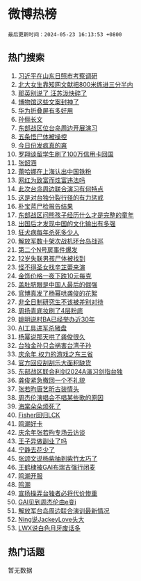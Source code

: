 # 微博热榜

`最后更新时间：2024-05-23 16:13:53 +0800`

## 热门搜索

1. [习近平在山东日照市考察调研](https://m.weibo.cn/search?containerid=100103type%3D1%26t%3D10%26q%3D%23%E4%B9%A0%E8%BF%91%E5%B9%B3%E5%9C%A8%E5%B1%B1%E4%B8%9C%E6%97%A5%E7%85%A7%E5%B8%82%E8%80%83%E5%AF%9F%E8%B0%83%E7%A0%94%23&stream_entry_id=51&isnewpage=1&extparam=seat%3D1%26q%3D%2523%25E4%25B9%25A0%25E8%25BF%2591%25E5%25B9%25B3%25E5%259C%25A8%25E5%25B1%25B1%25E4%25B8%259C%25E6%2597%25A5%25E7%2585%25A7%25E5%25B8%2582%25E8%2580%2583%25E5%25AF%259F%25E8%25B0%2583%25E7%25A0%2594%2523%26filter_type%3Drealtimehot%26stream_entry_id%3D51%26c_type%3D51%26pos%3D0%26dgr%3D0%26cate%3D10103%26display_time%3D1716452032%26pre_seqid%3D1716452032421016537233)
1. [北大女生靠知网文献把800米练进三分半内](https://m.weibo.cn/search?containerid=100103type%3D1%26t%3D10%26q%3D%23%E5%8C%97%E5%A4%A7%E5%A5%B3%E7%94%9F%E9%9D%A0%E7%9F%A5%E7%BD%91%E6%96%87%E7%8C%AE%E6%8A%8A800%E7%B1%B3%E7%BB%83%E8%BF%9B%E4%B8%89%E5%88%86%E5%8D%8A%E5%86%85%23&stream_entry_id=31&isnewpage=1&extparam=seat%3D1%26band_rank%3D1%26stream_entry_id%3D31%26dgr%3D0%26lcate%3D5001%26flag%3D32768%26filter_type%3Drealtimehot%26pos%3D0%26c_type%3D31%26q%3D%2523%25E5%258C%2597%25E5%25A4%25A7%25E5%25A5%25B3%25E7%2594%259F%25E9%259D%25A0%25E7%259F%25A5%25E7%25BD%2591%25E6%2596%2587%25E7%258C%25AE%25E6%258A%258A800%25E7%25B1%25B3%25E7%25BB%2583%25E8%25BF%259B%25E4%25B8%2589%25E5%2588%2586%25E5%258D%258A%25E5%2586%2585%2523%26realpos%3D1%26cate%3D5001%26display_time%3D1716452032%26pre_seqid%3D1716452032421016537233)
1. [那英别说了 汪苏泷快碎了](https://m.weibo.cn/search?containerid=100103type%3D1%26t%3D10%26q%3D%E9%82%A3%E8%8B%B1%E5%88%AB%E8%AF%B4%E4%BA%86+%E6%B1%AA%E8%8B%8F%E6%B3%B7%E5%BF%AB%E7%A2%8E%E4%BA%86&stream_entry_id=31&isnewpage=1&extparam=seat%3D1%26band_rank%3D2%26stream_entry_id%3D31%26dgr%3D0%26lcate%3D5001%26flag%3D2%26filter_type%3Drealtimehot%26pos%3D1%26c_type%3D31%26q%3D%25E9%2582%25A3%25E8%258B%25B1%25E5%2588%25AB%25E8%25AF%25B4%25E4%25BA%2586%2520%25E6%25B1%25AA%25E8%258B%258F%25E6%25B3%25B7%25E5%25BF%25AB%25E7%25A2%258E%25E4%25BA%2586%26realpos%3D2%26cate%3D5001%26display_time%3D1716452032%26pre_seqid%3D1716452032421016537233)
1. [博物馆这些文案封神了](https://m.weibo.cn/search?containerid=100103type%3D1%26t%3D10%26q%3D%23%E5%8D%9A%E7%89%A9%E9%A6%86%E8%BF%99%E4%BA%9B%E6%96%87%E6%A1%88%E5%B0%81%E7%A5%9E%E4%BA%86%23&stream_entry_id=31&isnewpage=1&extparam=seat%3D1%26band_rank%3D3%26stream_entry_id%3D31%26dgr%3D0%26lcate%3D5001%26flag%3D0%26filter_type%3Drealtimehot%26pos%3D2%26c_type%3D31%26q%3D%2523%25E5%258D%259A%25E7%2589%25A9%25E9%25A6%2586%25E8%25BF%2599%25E4%25BA%259B%25E6%2596%2587%25E6%25A1%2588%25E5%25B0%2581%25E7%25A5%259E%25E4%25BA%2586%2523%26realpos%3D3%26cate%3D5001%26display_time%3D1716452032%26pre_seqid%3D1716452032421016537233)
1. [华为折叠屏有多好用](https://m.weibo.cn/search?containerid=100103type%3D1%26t%3D10%26q%3D%23%E5%8D%8E%E4%B8%BA%E6%8A%98%E5%8F%A0%E5%B1%8F%E6%9C%89%E5%A4%9A%E5%A5%BD%E7%94%A8%23&stream_entry_id=31&isnewpage=1&extparam=seat%3D1%26adid%3D237624%26band_rank%3D4%26stream_entry_id%3D31%26is_ad_pos%3D1%26topic_ad%3D1%26lcate%3D5001%26filter_type%3Drealtimehot%26pos%3D3%26c_type%3D31%26q%3D%2523%25E5%258D%258E%25E4%25B8%25BA%25E6%258A%2598%25E5%258F%25A0%25E5%25B1%258F%25E6%259C%2589%25E5%25A4%259A%25E5%25A5%25BD%25E7%2594%25A8%2523%26dgr%3D0%26cate%3D5001%26display_time%3D1716452032%26pre_seqid%3D1716452032421016537233)
1. [孙俪长文](https://m.weibo.cn/search?containerid=100103type%3D1%26t%3D10%26q%3D%E5%AD%99%E4%BF%AA%E9%95%BF%E6%96%87&stream_entry_id=31&isnewpage=1&extparam=seat%3D1%26band_rank%3D4%26stream_entry_id%3D31%26dgr%3D0%26lcate%3D5001%26flag%3D1%26filter_type%3Drealtimehot%26pos%3D4%26c_type%3D31%26q%3D%25E5%25AD%2599%25E4%25BF%25AA%25E9%2595%25BF%25E6%2596%2587%26realpos%3D4%26cate%3D5001%26display_time%3D1716452032%26pre_seqid%3D1716452032421016537233)
1. [东部战区位台岛周边开展演习](https://m.weibo.cn/search?containerid=100103type%3D1%26t%3D10%26q%3D%23%E4%B8%9C%E9%83%A8%E6%88%98%E5%8C%BA%E4%BD%8D%E5%8F%B0%E5%B2%9B%E5%91%A8%E8%BE%B9%E5%BC%80%E5%B1%95%E6%BC%94%E4%B9%A0%23&stream_entry_id=31&isnewpage=1&extparam=seat%3D1%26band_rank%3D5%26stream_entry_id%3D31%26dgr%3D0%26lcate%3D5001%26flag%3D16%26filter_type%3Drealtimehot%26pos%3D5%26c_type%3D31%26q%3D%2523%25E4%25B8%259C%25E9%2583%25A8%25E6%2588%2598%25E5%258C%25BA%25E4%25BD%258D%25E5%258F%25B0%25E5%25B2%259B%25E5%2591%25A8%25E8%25BE%25B9%25E5%25BC%2580%25E5%25B1%2595%25E6%25BC%2594%25E4%25B9%25A0%2523%26realpos%3D5%26cate%3D5001%26display_time%3D1716452032%26pre_seqid%3D1716452032421016537233)
1. [五条悟尸体被操控](https://m.weibo.cn/search?containerid=100103type%3D1%26t%3D10%26q%3D%23%E4%BA%94%E6%9D%A1%E6%82%9F%E5%B0%B8%E4%BD%93%E8%A2%AB%E6%93%8D%E6%8E%A7%23&stream_entry_id=31&isnewpage=1&extparam=seat%3D1%26band_rank%3D6%26stream_entry_id%3D31%26dgr%3D0%26lcate%3D5001%26flag%3D16%26filter_type%3Drealtimehot%26pos%3D6%26c_type%3D31%26q%3D%2523%25E4%25BA%2594%25E6%259D%25A1%25E6%2582%259F%25E5%25B0%25B8%25E4%25BD%2593%25E8%25A2%25AB%25E6%2593%258D%25E6%258E%25A7%2523%26realpos%3D6%26cate%3D5001%26display_time%3D1716452032%26pre_seqid%3D1716452032421016537233)
1. [今日份发疯真的爽](https://m.weibo.cn/search?containerid=100103type%3D1%26t%3D10%26q%3D%23%E4%BB%8A%E6%97%A5%E4%BB%BD%E5%8F%91%E7%96%AF%E7%9C%9F%E7%9A%84%E7%88%BD%23&stream_entry_id=31&isnewpage=1&extparam=seat%3D1%26adid%3D237647%26band_rank%3D7%26stream_entry_id%3D31%26is_ad_pos%3D1%26topic_ad%3D1%26lcate%3D5001%26filter_type%3Drealtimehot%26pos%3D7%26c_type%3D31%26q%3D%2523%25E4%25BB%258A%25E6%2597%25A5%25E4%25BB%25BD%25E5%258F%2591%25E7%2596%25AF%25E7%259C%259F%25E7%259A%2584%25E7%2588%25BD%2523%26dgr%3D0%26cate%3D5001%26display_time%3D1716452032%26pre_seqid%3D1716452032421016537233)
1. [罗翔谈留学生刷了100万信用卡回国](https://m.weibo.cn/search?containerid=100103type%3D1%26t%3D10%26q%3D%23%E7%BD%97%E7%BF%94%E8%B0%88%E7%95%99%E5%AD%A6%E7%94%9F%E5%88%B7%E4%BA%86100%E4%B8%87%E4%BF%A1%E7%94%A8%E5%8D%A1%E5%9B%9E%E5%9B%BD%23&stream_entry_id=31&isnewpage=1&extparam=seat%3D1%26band_rank%3D7%26stream_entry_id%3D31%26dgr%3D0%26lcate%3D5001%26flag%3D1%26filter_type%3Drealtimehot%26pos%3D8%26c_type%3D31%26q%3D%2523%25E7%25BD%2597%25E7%25BF%2594%25E8%25B0%2588%25E7%2595%2599%25E5%25AD%25A6%25E7%2594%259F%25E5%2588%25B7%25E4%25BA%2586100%25E4%25B8%2587%25E4%25BF%25A1%25E7%2594%25A8%25E5%258D%25A1%25E5%259B%259E%25E5%259B%25BD%2523%26realpos%3D7%26cate%3D5001%26display_time%3D1716452032%26pre_seqid%3D1716452032421016537233)
1. [张韶涵](https://m.weibo.cn/search?containerid=100103type%3D1%26t%3D10%26q%3D%E5%BC%A0%E9%9F%B6%E6%B6%B5&stream_entry_id=31&isnewpage=1&extparam=seat%3D1%26band_rank%3D8%26stream_entry_id%3D31%26dgr%3D0%26lcate%3D5001%26flag%3D1%26filter_type%3Drealtimehot%26pos%3D9%26c_type%3D31%26q%3D%25E5%25BC%25A0%25E9%259F%25B6%25E6%25B6%25B5%26realpos%3D8%26cate%3D5001%26display_time%3D1716452032%26pre_seqid%3D1716452032421016537233)
1. [蕾哈娜在上海认出中国铁粉](https://m.weibo.cn/search?containerid=100103type%3D1%26t%3D10%26q%3D%23%E8%95%BE%E5%93%88%E5%A8%9C%E5%9C%A8%E4%B8%8A%E6%B5%B7%E8%AE%A4%E5%87%BA%E4%B8%AD%E5%9B%BD%E9%93%81%E7%B2%89%23&stream_entry_id=31&isnewpage=1&extparam=seat%3D1%26band_rank%3D9%26stream_entry_id%3D31%26dgr%3D0%26lcate%3D5001%26flag%3D2%26filter_type%3Drealtimehot%26pos%3D10%26c_type%3D31%26q%3D%2523%25E8%2595%25BE%25E5%2593%2588%25E5%25A8%259C%25E5%259C%25A8%25E4%25B8%258A%25E6%25B5%25B7%25E8%25AE%25A4%25E5%2587%25BA%25E4%25B8%25AD%25E5%259B%25BD%25E9%2593%2581%25E7%25B2%2589%2523%26realpos%3D9%26cate%3D5001%26display_time%3D1716452032%26pre_seqid%3D1716452032421016537233)
1. [网红为致富而炫富违法吗](https://m.weibo.cn/search?containerid=100103type%3D1%26t%3D10%26q%3D%23%E7%BD%91%E7%BA%A2%E4%B8%BA%E8%87%B4%E5%AF%8C%E8%80%8C%E7%82%AB%E5%AF%8C%E8%BF%9D%E6%B3%95%E5%90%97%23&stream_entry_id=31&isnewpage=1&extparam=seat%3D1%26band_rank%3D10%26stream_entry_id%3D31%26dgr%3D0%26lcate%3D5001%26flag%3D1%26filter_type%3Drealtimehot%26pos%3D11%26c_type%3D31%26q%3D%2523%25E7%25BD%2591%25E7%25BA%25A2%25E4%25B8%25BA%25E8%2587%25B4%25E5%25AF%258C%25E8%2580%258C%25E7%2582%25AB%25E5%25AF%258C%25E8%25BF%259D%25E6%25B3%2595%25E5%2590%2597%2523%26realpos%3D10%26cate%3D5001%26display_time%3D1716452032%26pre_seqid%3D1716452032421016537233)
1. [此次台岛周边联合演习有何特点](https://m.weibo.cn/search?containerid=100103type%3D1%26t%3D10%26q%3D%23%E6%AD%A4%E6%AC%A1%E5%8F%B0%E5%B2%9B%E5%91%A8%E8%BE%B9%E8%81%94%E5%90%88%E6%BC%94%E4%B9%A0%E6%9C%89%E4%BD%95%E7%89%B9%E7%82%B9%23&stream_entry_id=31&isnewpage=1&extparam=seat%3D1%26band_rank%3D11%26stream_entry_id%3D31%26dgr%3D0%26lcate%3D5001%26flag%3D0%26filter_type%3Drealtimehot%26pos%3D12%26c_type%3D31%26q%3D%2523%25E6%25AD%25A4%25E6%25AC%25A1%25E5%258F%25B0%25E5%25B2%259B%25E5%2591%25A8%25E8%25BE%25B9%25E8%2581%2594%25E5%2590%2588%25E6%25BC%2594%25E4%25B9%25A0%25E6%259C%2589%25E4%25BD%2595%25E7%2589%25B9%25E7%2582%25B9%2523%26realpos%3D11%26cate%3D5001%26display_time%3D1716452032%26pre_seqid%3D1716452032421016537233)
1. [这是对台独分裂行径的有力惩戒](https://m.weibo.cn/search?containerid=100103type%3D1%26t%3D10%26q%3D%23%E8%BF%99%E6%98%AF%E5%AF%B9%E5%8F%B0%E7%8B%AC%E5%88%86%E8%A3%82%E8%A1%8C%E5%BE%84%E7%9A%84%E6%9C%89%E5%8A%9B%E6%83%A9%E6%88%92%23&stream_entry_id=31&isnewpage=1&extparam=seat%3D1%26band_rank%3D12%26stream_entry_id%3D31%26dgr%3D0%26lcate%3D5001%26flag%3D0%26filter_type%3Drealtimehot%26pos%3D13%26c_type%3D31%26q%3D%2523%25E8%25BF%2599%25E6%2598%25AF%25E5%25AF%25B9%25E5%258F%25B0%25E7%258B%25AC%25E5%2588%2586%25E8%25A3%2582%25E8%25A1%258C%25E5%25BE%2584%25E7%259A%2584%25E6%259C%2589%25E5%258A%259B%25E6%2583%25A9%25E6%2588%2592%2523%26realpos%3D12%26cate%3D5001%26display_time%3D1716452032%26pre_seqid%3D1716452032421016537233)
1. [朴宝蓝尸检报告结果](https://m.weibo.cn/search?containerid=100103type%3D1%26t%3D10%26q%3D%23%E6%9C%B4%E5%AE%9D%E8%93%9D%E5%B0%B8%E6%A3%80%E6%8A%A5%E5%91%8A%E7%BB%93%E6%9E%9C%23&stream_entry_id=31&isnewpage=1&extparam=seat%3D1%26band_rank%3D13%26stream_entry_id%3D31%26dgr%3D0%26lcate%3D5001%26flag%3D0%26filter_type%3Drealtimehot%26pos%3D14%26c_type%3D31%26q%3D%2523%25E6%259C%25B4%25E5%25AE%259D%25E8%2593%259D%25E5%25B0%25B8%25E6%25A3%2580%25E6%258A%25A5%25E5%2591%258A%25E7%25BB%2593%25E6%259E%259C%2523%26realpos%3D13%26cate%3D5001%26display_time%3D1716452032%26pre_seqid%3D1716452032421016537233)
1. [东部战区问熊孩子经历什么才是完整的童年](https://m.weibo.cn/search?containerid=100103type%3D1%26t%3D10%26q%3D%23%E4%B8%9C%E9%83%A8%E6%88%98%E5%8C%BA%E9%97%AE%E7%86%8A%E5%AD%A9%E5%AD%90%E7%BB%8F%E5%8E%86%E4%BB%80%E4%B9%88%E6%89%8D%E6%98%AF%E5%AE%8C%E6%95%B4%E7%9A%84%E7%AB%A5%E5%B9%B4%23&stream_entry_id=31&isnewpage=1&extparam=seat%3D1%26band_rank%3D14%26stream_entry_id%3D31%26dgr%3D0%26lcate%3D5001%26flag%3D0%26filter_type%3Drealtimehot%26pos%3D15%26c_type%3D31%26q%3D%2523%25E4%25B8%259C%25E9%2583%25A8%25E6%2588%2598%25E5%258C%25BA%25E9%2597%25AE%25E7%2586%258A%25E5%25AD%25A9%25E5%25AD%2590%25E7%25BB%258F%25E5%258E%2586%25E4%25BB%2580%25E4%25B9%2588%25E6%2589%258D%25E6%2598%25AF%25E5%25AE%258C%25E6%2595%25B4%25E7%259A%2584%25E7%25AB%25A5%25E5%25B9%25B4%2523%26realpos%3D14%26cate%3D5001%26display_time%3D1716452032%26pre_seqid%3D1716452032421016537233)
1. [出国后才发现中国的文化输出有多强](https://m.weibo.cn/search?containerid=100103type%3D1%26t%3D10%26q%3D%23%E5%87%BA%E5%9B%BD%E5%90%8E%E6%89%8D%E5%8F%91%E7%8E%B0%E4%B8%AD%E5%9B%BD%E7%9A%84%E6%96%87%E5%8C%96%E8%BE%93%E5%87%BA%E6%9C%89%E5%A4%9A%E5%BC%BA%23&stream_entry_id=31&isnewpage=1&extparam=seat%3D1%26band_rank%3D15%26stream_entry_id%3D31%26dgr%3D0%26lcate%3D5001%26flag%3D1%26filter_type%3Drealtimehot%26pos%3D16%26c_type%3D31%26q%3D%2523%25E5%2587%25BA%25E5%259B%25BD%25E5%2590%258E%25E6%2589%258D%25E5%258F%2591%25E7%258E%25B0%25E4%25B8%25AD%25E5%259B%25BD%25E7%259A%2584%25E6%2596%2587%25E5%258C%2596%25E8%25BE%2593%25E5%2587%25BA%25E6%259C%2589%25E5%25A4%259A%25E5%25BC%25BA%2523%26realpos%3D15%26cate%3D5001%26display_time%3D1716452032%26pre_seqid%3D1716452032421016537233)
1. [狂犬病每年杀死多少人](https://m.weibo.cn/search?containerid=100103type%3D1%26t%3D10%26q%3D%23%E7%8B%82%E7%8A%AC%E7%97%85%E6%AF%8F%E5%B9%B4%E6%9D%80%E6%AD%BB%E5%A4%9A%E5%B0%91%E4%BA%BA%23&stream_entry_id=31&isnewpage=1&extparam=seat%3D1%26band_rank%3D16%26stream_entry_id%3D31%26dgr%3D0%26lcate%3D5001%26flag%3D1%26filter_type%3Drealtimehot%26pos%3D17%26c_type%3D31%26q%3D%2523%25E7%258B%2582%25E7%258A%25AC%25E7%2597%2585%25E6%25AF%258F%25E5%25B9%25B4%25E6%259D%2580%25E6%25AD%25BB%25E5%25A4%259A%25E5%25B0%2591%25E4%25BA%25BA%2523%26realpos%3D16%26cate%3D5001%26display_time%3D1716452032%26pre_seqid%3D1716452032421016537233)
1. [解放军数十架次战机环台岛战巡](https://m.weibo.cn/search?containerid=100103type%3D1%26t%3D10%26q%3D%23%E8%A7%A3%E6%94%BE%E5%86%9B%E6%95%B0%E5%8D%81%E6%9E%B6%E6%AC%A1%E6%88%98%E6%9C%BA%E7%8E%AF%E5%8F%B0%E5%B2%9B%E6%88%98%E5%B7%A1%23&stream_entry_id=31&isnewpage=1&extparam=seat%3D1%26band_rank%3D17%26stream_entry_id%3D31%26dgr%3D0%26lcate%3D5001%26flag%3D0%26filter_type%3Drealtimehot%26pos%3D18%26c_type%3D31%26q%3D%2523%25E8%25A7%25A3%25E6%2594%25BE%25E5%2586%259B%25E6%2595%25B0%25E5%258D%2581%25E6%259E%25B6%25E6%25AC%25A1%25E6%2588%2598%25E6%259C%25BA%25E7%258E%25AF%25E5%258F%25B0%25E5%25B2%259B%25E6%2588%2598%25E5%25B7%25A1%2523%26realpos%3D17%26cate%3D5001%26display_time%3D1716452032%26pre_seqid%3D1716452032421016537233)
1. [第二个N号房事件爆发](https://m.weibo.cn/search?containerid=100103type%3D1%26t%3D10%26q%3D%23%E7%AC%AC%E4%BA%8C%E4%B8%AAN%E5%8F%B7%E6%88%BF%E4%BA%8B%E4%BB%B6%E7%88%86%E5%8F%91%23&stream_entry_id=31&isnewpage=1&extparam=seat%3D1%26band_rank%3D18%26stream_entry_id%3D31%26dgr%3D0%26lcate%3D5001%26flag%3D2%26filter_type%3Drealtimehot%26pos%3D19%26c_type%3D31%26q%3D%2523%25E7%25AC%25AC%25E4%25BA%258C%25E4%25B8%25AAN%25E5%258F%25B7%25E6%2588%25BF%25E4%25BA%258B%25E4%25BB%25B6%25E7%2588%2586%25E5%258F%2591%2523%26realpos%3D18%26cate%3D5001%26display_time%3D1716452032%26pre_seqid%3D1716452032421016537233)
1. [12岁失联男孩尸体被找到](https://m.weibo.cn/search?containerid=100103type%3D1%26t%3D10%26q%3D%2312%E5%B2%81%E5%A4%B1%E8%81%94%E7%94%B7%E5%AD%A9%E5%B0%B8%E4%BD%93%E8%A2%AB%E6%89%BE%E5%88%B0%23&stream_entry_id=31&isnewpage=1&extparam=seat%3D1%26band_rank%3D19%26stream_entry_id%3D31%26dgr%3D0%26lcate%3D5001%26flag%3D0%26filter_type%3Drealtimehot%26pos%3D20%26c_type%3D31%26q%3D%252312%25E5%25B2%2581%25E5%25A4%25B1%25E8%2581%2594%25E7%2594%25B7%25E5%25AD%25A9%25E5%25B0%25B8%25E4%25BD%2593%25E8%25A2%25AB%25E6%2589%25BE%25E5%2588%25B0%2523%26realpos%3D19%26cate%3D5001%26display_time%3D1716452032%26pre_seqid%3D1716452032421016537233)
1. [怪不得圣女找辛芷蕾来演](https://m.weibo.cn/search?containerid=100103type%3D1%26t%3D10%26q%3D%E6%80%AA%E4%B8%8D%E5%BE%97%E5%9C%A3%E5%A5%B3%E6%89%BE%E8%BE%9B%E8%8A%B7%E8%95%BE%E6%9D%A5%E6%BC%94&stream_entry_id=31&isnewpage=1&extparam=seat%3D1%26band_rank%3D20%26stream_entry_id%3D31%26dgr%3D0%26lcate%3D5001%26flag%3D1%26filter_type%3Drealtimehot%26pos%3D21%26c_type%3D31%26q%3D%25E6%2580%25AA%25E4%25B8%258D%25E5%25BE%2597%25E5%259C%25A3%25E5%25A5%25B3%25E6%2589%25BE%25E8%25BE%259B%25E8%258A%25B7%25E8%2595%25BE%25E6%259D%25A5%25E6%25BC%2594%26realpos%3D20%26cate%3D5001%26display_time%3D1716452032%26pre_seqid%3D1716452032421016537233)
1. [金饰价格一夜下跌10元每克](https://m.weibo.cn/search?containerid=100103type%3D1%26t%3D10%26q%3D%23%E9%87%91%E9%A5%B0%E4%BB%B7%E6%A0%BC%E4%B8%80%E5%A4%9C%E4%B8%8B%E8%B7%8C10%E5%85%83%E6%AF%8F%E5%85%8B%23&stream_entry_id=31&isnewpage=1&extparam=seat%3D1%26band_rank%3D21%26stream_entry_id%3D31%26dgr%3D0%26lcate%3D5001%26flag%3D0%26filter_type%3Drealtimehot%26pos%3D22%26c_type%3D31%26q%3D%2523%25E9%2587%2591%25E9%25A5%25B0%25E4%25BB%25B7%25E6%25A0%25BC%25E4%25B8%2580%25E5%25A4%259C%25E4%25B8%258B%25E8%25B7%258C10%25E5%2585%2583%25E6%25AF%258F%25E5%2585%258B%2523%26realpos%3D21%26cate%3D5001%26display_time%3D1716452032%26pre_seqid%3D1716452032421016537233)
1. [盖肚脐眼是中国人最后的倔强](https://m.weibo.cn/search?containerid=100103type%3D1%26t%3D10%26q%3D%23%E7%9B%96%E8%82%9A%E8%84%90%E7%9C%BC%E6%98%AF%E4%B8%AD%E5%9B%BD%E4%BA%BA%E6%9C%80%E5%90%8E%E7%9A%84%E5%80%94%E5%BC%BA%23&stream_entry_id=31&isnewpage=1&extparam=seat%3D1%26band_rank%3D22%26stream_entry_id%3D31%26dgr%3D0%26lcate%3D5001%26flag%3D1%26filter_type%3Drealtimehot%26pos%3D23%26c_type%3D31%26q%3D%2523%25E7%259B%2596%25E8%2582%259A%25E8%2584%2590%25E7%259C%25BC%25E6%2598%25AF%25E4%25B8%25AD%25E5%259B%25BD%25E4%25BA%25BA%25E6%259C%2580%25E5%2590%258E%25E7%259A%2584%25E5%2580%2594%25E5%25BC%25BA%2523%26realpos%3D22%26cate%3D5001%26display_time%3D1716452032%26pre_seqid%3D1716452032421016537233)
1. [官博真发了杨幂哄龚俊的花絮](https://m.weibo.cn/search?containerid=100103type%3D1%26t%3D10%26q%3D%E5%AE%98%E5%8D%9A%E7%9C%9F%E5%8F%91%E4%BA%86%E6%9D%A8%E5%B9%82%E5%93%84%E9%BE%9A%E4%BF%8A%E7%9A%84%E8%8A%B1%E7%B5%AE&stream_entry_id=31&isnewpage=1&extparam=seat%3D1%26band_rank%3D23%26stream_entry_id%3D31%26dgr%3D0%26lcate%3D5001%26flag%3D0%26filter_type%3Drealtimehot%26pos%3D24%26c_type%3D31%26q%3D%25E5%25AE%2598%25E5%258D%259A%25E7%259C%259F%25E5%258F%2591%25E4%25BA%2586%25E6%259D%25A8%25E5%25B9%2582%25E5%2593%2584%25E9%25BE%259A%25E4%25BF%258A%25E7%259A%2584%25E8%258A%25B1%25E7%25B5%25AE%26realpos%3D23%26cate%3D5001%26display_time%3D1716452032%26pre_seqid%3D1716452032421016537233)
1. [非全日制研究生不该被差别对待](https://m.weibo.cn/search?containerid=100103type%3D1%26t%3D10%26q%3D%23%E9%9D%9E%E5%85%A8%E6%97%A5%E5%88%B6%E7%A0%94%E7%A9%B6%E7%94%9F%E4%B8%8D%E8%AF%A5%E8%A2%AB%E5%B7%AE%E5%88%AB%E5%AF%B9%E5%BE%85%23&stream_entry_id=31&isnewpage=1&extparam=seat%3D1%26band_rank%3D24%26stream_entry_id%3D31%26dgr%3D0%26lcate%3D5001%26flag%3D0%26filter_type%3Drealtimehot%26pos%3D25%26c_type%3D31%26q%3D%2523%25E9%259D%259E%25E5%2585%25A8%25E6%2597%25A5%25E5%2588%25B6%25E7%25A0%2594%25E7%25A9%25B6%25E7%2594%259F%25E4%25B8%258D%25E8%25AF%25A5%25E8%25A2%25AB%25E5%25B7%25AE%25E5%2588%25AB%25E5%25AF%25B9%25E5%25BE%2585%2523%26realpos%3D24%26cate%3D5001%26display_time%3D1716452032%26pre_seqid%3D1716452032421016537233)
1. [周扬青底妆刷了4层粉底](https://m.weibo.cn/search?containerid=100103type%3D1%26t%3D10%26q%3D%E5%91%A8%E6%89%AC%E9%9D%92%E5%BA%95%E5%A6%86%E5%88%B7%E4%BA%864%E5%B1%82%E7%B2%89%E5%BA%95&stream_entry_id=31&isnewpage=1&extparam=seat%3D1%26band_rank%3D25%26stream_entry_id%3D31%26dgr%3D0%26lcate%3D5001%26flag%3D2%26filter_type%3Drealtimehot%26pos%3D26%26c_type%3D31%26q%3D%25E5%2591%25A8%25E6%2589%25AC%25E9%259D%2592%25E5%25BA%2595%25E5%25A6%2586%25E5%2588%25B7%25E4%25BA%25864%25E5%25B1%2582%25E7%25B2%2589%25E5%25BA%2595%26realpos%3D25%26cate%3D5001%26display_time%3D1716452032%26pre_seqid%3D1716452032421016537233)
1. [姚明说村BA已经举办近30年](https://m.weibo.cn/search?containerid=100103type%3D1%26t%3D10%26q%3D%23%E5%A7%9A%E6%98%8E%E8%AF%B4%E6%9D%91BA%E5%B7%B2%E7%BB%8F%E4%B8%BE%E5%8A%9E%E8%BF%9130%E5%B9%B4%23&stream_entry_id=31&isnewpage=1&extparam=seat%3D1%26band_rank%3D26%26stream_entry_id%3D31%26dgr%3D0%26lcate%3D5001%26flag%3D1%26filter_type%3Drealtimehot%26pos%3D27%26c_type%3D31%26q%3D%2523%25E5%25A7%259A%25E6%2598%258E%25E8%25AF%25B4%25E6%259D%2591BA%25E5%25B7%25B2%25E7%25BB%258F%25E4%25B8%25BE%25E5%258A%259E%25E8%25BF%259130%25E5%25B9%25B4%2523%26realpos%3D26%26cate%3D5001%26display_time%3D1716452032%26pre_seqid%3D1716452032421016537233)
1. [AI工具进军杀猪盘](https://m.weibo.cn/search?containerid=100103type%3D1%26t%3D10%26q%3D%23AI%E5%B7%A5%E5%85%B7%E8%BF%9B%E5%86%9B%E6%9D%80%E7%8C%AA%E7%9B%98%23&stream_entry_id=31&isnewpage=1&extparam=seat%3D1%26band_rank%3D27%26stream_entry_id%3D31%26dgr%3D0%26lcate%3D5001%26flag%3D1%26filter_type%3Drealtimehot%26pos%3D28%26c_type%3D31%26q%3D%2523AI%25E5%25B7%25A5%25E5%2585%25B7%25E8%25BF%259B%25E5%2586%259B%25E6%259D%2580%25E7%258C%25AA%25E7%259B%2598%2523%26realpos%3D27%26cate%3D5001%26display_time%3D1716452032%26pre_seqid%3D1716452032421016537233)
1. [杨幂说那天哄了龚俊很久](https://m.weibo.cn/search?containerid=100103type%3D1%26t%3D10%26q%3D%23%E6%9D%A8%E5%B9%82%E8%AF%B4%E9%82%A3%E5%A4%A9%E5%93%84%E4%BA%86%E9%BE%9A%E4%BF%8A%E5%BE%88%E4%B9%85%23&stream_entry_id=31&isnewpage=1&extparam=seat%3D1%26band_rank%3D28%26stream_entry_id%3D31%26dgr%3D0%26lcate%3D5001%26flag%3D0%26filter_type%3Drealtimehot%26pos%3D29%26c_type%3D31%26q%3D%2523%25E6%259D%25A8%25E5%25B9%2582%25E8%25AF%25B4%25E9%2582%25A3%25E5%25A4%25A9%25E5%2593%2584%25E4%25BA%2586%25E9%25BE%259A%25E4%25BF%258A%25E5%25BE%2588%25E4%25B9%2585%2523%26realpos%3D28%26cate%3D5001%26display_time%3D1716452032%26pre_seqid%3D1716452032421016537233)
1. [台独金孙只会祸害台湾子孙](https://m.weibo.cn/search?containerid=100103type%3D1%26t%3D10%26q%3D%23%E5%8F%B0%E7%8B%AC%E9%87%91%E5%AD%99%E5%8F%AA%E4%BC%9A%E7%A5%B8%E5%AE%B3%E5%8F%B0%E6%B9%BE%E5%AD%90%E5%AD%99%23&stream_entry_id=31&isnewpage=1&extparam=seat%3D1%26band_rank%3D29%26stream_entry_id%3D31%26dgr%3D0%26lcate%3D5001%26flag%3D1%26filter_type%3Drealtimehot%26pos%3D30%26c_type%3D31%26q%3D%2523%25E5%258F%25B0%25E7%258B%25AC%25E9%2587%2591%25E5%25AD%2599%25E5%258F%25AA%25E4%25BC%259A%25E7%25A5%25B8%25E5%25AE%25B3%25E5%258F%25B0%25E6%25B9%25BE%25E5%25AD%2590%25E5%25AD%2599%2523%26realpos%3D29%26cate%3D5001%26display_time%3D1716452032%26pre_seqid%3D1716452032421016537233)
1. [庆余年 权力的游戏之东三省](https://m.weibo.cn/search?containerid=100103type%3D1%26t%3D10%26q%3D%E5%BA%86%E4%BD%99%E5%B9%B4+%E6%9D%83%E5%8A%9B%E7%9A%84%E6%B8%B8%E6%88%8F%E4%B9%8B%E4%B8%9C%E4%B8%89%E7%9C%81&stream_entry_id=31&isnewpage=1&extparam=seat%3D1%26band_rank%3D30%26stream_entry_id%3D31%26dgr%3D0%26lcate%3D5001%26flag%3D1%26filter_type%3Drealtimehot%26pos%3D31%26c_type%3D31%26q%3D%25E5%25BA%2586%25E4%25BD%2599%25E5%25B9%25B4%2520%25E6%259D%2583%25E5%258A%259B%25E7%259A%2584%25E6%25B8%25B8%25E6%2588%258F%25E4%25B9%258B%25E4%25B8%259C%25E4%25B8%2589%25E7%259C%2581%26realpos%3D30%26cate%3D5001%26display_time%3D1716452032%26pre_seqid%3D1716452032421016537233)
1. [官方回应刮刮乐大面积缺货](https://m.weibo.cn/search?containerid=100103type%3D1%26t%3D10%26q%3D%23%E5%AE%98%E6%96%B9%E5%9B%9E%E5%BA%94%E5%88%AE%E5%88%AE%E4%B9%90%E5%A4%A7%E9%9D%A2%E7%A7%AF%E7%BC%BA%E8%B4%A7%23&stream_entry_id=31&isnewpage=1&extparam=seat%3D1%26band_rank%3D31%26stream_entry_id%3D31%26dgr%3D0%26lcate%3D5001%26flag%3D1%26filter_type%3Drealtimehot%26pos%3D32%26c_type%3D31%26q%3D%2523%25E5%25AE%2598%25E6%2596%25B9%25E5%259B%259E%25E5%25BA%2594%25E5%2588%25AE%25E5%2588%25AE%25E4%25B9%2590%25E5%25A4%25A7%25E9%259D%25A2%25E7%25A7%25AF%25E7%25BC%25BA%25E8%25B4%25A7%2523%26realpos%3D31%26cate%3D5001%26display_time%3D1716452032%26pre_seqid%3D1716452032421016537233)
1. [东部战区联合利剑2024A演习剑指台独](https://m.weibo.cn/search?containerid=100103type%3D1%26t%3D10%26q%3D%23%E4%B8%9C%E9%83%A8%E6%88%98%E5%8C%BA%E8%81%94%E5%90%88%E5%88%A9%E5%89%912024A%E6%BC%94%E4%B9%A0%E5%89%91%E6%8C%87%E5%8F%B0%E7%8B%AC%23&stream_entry_id=31&isnewpage=1&extparam=seat%3D1%26band_rank%3D32%26stream_entry_id%3D31%26dgr%3D0%26lcate%3D5001%26flag%3D1%26filter_type%3Drealtimehot%26pos%3D33%26c_type%3D31%26q%3D%2523%25E4%25B8%259C%25E9%2583%25A8%25E6%2588%2598%25E5%258C%25BA%25E8%2581%2594%25E5%2590%2588%25E5%2588%25A9%25E5%2589%25912024A%25E6%25BC%2594%25E4%25B9%25A0%25E5%2589%2591%25E6%258C%2587%25E5%258F%25B0%25E7%258B%25AC%2523%26realpos%3D32%26cate%3D5001%26display_time%3D1716452032%26pre_seqid%3D1716452032421016537233)
1. [龚俊紧急撤回一个不礼貌](https://m.weibo.cn/search?containerid=100103type%3D1%26t%3D10%26q%3D%23%E9%BE%9A%E4%BF%8A%E7%B4%A7%E6%80%A5%E6%92%A4%E5%9B%9E%E4%B8%80%E4%B8%AA%E4%B8%8D%E7%A4%BC%E8%B2%8C%23&stream_entry_id=31&isnewpage=1&extparam=seat%3D1%26band_rank%3D33%26stream_entry_id%3D31%26dgr%3D0%26lcate%3D5001%26flag%3D1%26filter_type%3Drealtimehot%26pos%3D34%26c_type%3D31%26q%3D%2523%25E9%25BE%259A%25E4%25BF%258A%25E7%25B4%25A7%25E6%2580%25A5%25E6%2592%25A4%25E5%259B%259E%25E4%25B8%2580%25E4%25B8%25AA%25E4%25B8%258D%25E7%25A4%25BC%25E8%25B2%258C%2523%26realpos%3D33%26cate%3D5001%26display_time%3D1716452032%26pre_seqid%3D1716452032421016537233)
1. [张若昀唐艺昕古装情头](https://m.weibo.cn/search?containerid=100103type%3D1%26t%3D10%26q%3D%E5%BC%A0%E8%8B%A5%E6%98%80%E5%94%90%E8%89%BA%E6%98%95%E5%8F%A4%E8%A3%85%E6%83%85%E5%A4%B4&stream_entry_id=31&isnewpage=1&extparam=seat%3D1%26band_rank%3D34%26stream_entry_id%3D31%26dgr%3D0%26lcate%3D5001%26flag%3D0%26filter_type%3Drealtimehot%26pos%3D35%26c_type%3D31%26q%3D%25E5%25BC%25A0%25E8%258B%25A5%25E6%2598%2580%25E5%2594%2590%25E8%2589%25BA%25E6%2598%2595%25E5%258F%25A4%25E8%25A3%2585%25E6%2583%2585%25E5%25A4%25B4%26realpos%3D34%26cate%3D5001%26display_time%3D1716452032%26pre_seqid%3D1716452032421016537233)
1. [周杰伦演唱会不唱某些歌的原因](https://m.weibo.cn/search?containerid=100103type%3D1%26t%3D10%26q%3D%23%E5%91%A8%E6%9D%B0%E4%BC%A6%E6%BC%94%E5%94%B1%E4%BC%9A%E4%B8%8D%E5%94%B1%E6%9F%90%E4%BA%9B%E6%AD%8C%E7%9A%84%E5%8E%9F%E5%9B%A0%23&stream_entry_id=31&isnewpage=1&extparam=seat%3D1%26band_rank%3D35%26stream_entry_id%3D31%26dgr%3D0%26lcate%3D5001%26flag%3D0%26filter_type%3Drealtimehot%26pos%3D36%26c_type%3D31%26q%3D%2523%25E5%2591%25A8%25E6%259D%25B0%25E4%25BC%25A6%25E6%25BC%2594%25E5%2594%25B1%25E4%25BC%259A%25E4%25B8%258D%25E5%2594%25B1%25E6%259F%2590%25E4%25BA%259B%25E6%25AD%258C%25E7%259A%2584%25E5%258E%259F%25E5%259B%25A0%2523%26realpos%3D35%26cate%3D5001%26display_time%3D1716452032%26pre_seqid%3D1716452032421016537233)
1. [海棠朵朵烦死了](https://m.weibo.cn/search?containerid=100103type%3D1%26t%3D10%26q%3D%23%E6%B5%B7%E6%A3%A0%E6%9C%B5%E6%9C%B5%E7%83%A6%E6%AD%BB%E4%BA%86%23&stream_entry_id=31&isnewpage=1&extparam=seat%3D1%26band_rank%3D36%26stream_entry_id%3D31%26dgr%3D0%26lcate%3D5001%26flag%3D0%26filter_type%3Drealtimehot%26pos%3D37%26c_type%3D31%26q%3D%2523%25E6%25B5%25B7%25E6%25A3%25A0%25E6%259C%25B5%25E6%259C%25B5%25E7%2583%25A6%25E6%25AD%25BB%25E4%25BA%2586%2523%26realpos%3D36%26cate%3D5001%26display_time%3D1716452032%26pre_seqid%3D1716452032421016537233)
1. [Fisher回归LCK](https://m.weibo.cn/search?containerid=100103type%3D1%26t%3D10%26q%3D%23Fisher%E5%9B%9E%E5%BD%92LCK%23&stream_entry_id=31&isnewpage=1&extparam=seat%3D1%26band_rank%3D37%26stream_entry_id%3D31%26dgr%3D0%26lcate%3D5001%26flag%3D1%26filter_type%3Drealtimehot%26pos%3D38%26c_type%3D31%26q%3D%2523Fisher%25E5%259B%259E%25E5%25BD%2592LCK%2523%26realpos%3D37%26cate%3D5001%26display_time%3D1716452032%26pre_seqid%3D1716452032421016537233)
1. [鸣潮好卡](https://m.weibo.cn/search?containerid=100103type%3D1%26t%3D10%26q%3D%E9%B8%A3%E6%BD%AE%E5%A5%BD%E5%8D%A1&stream_entry_id=31&isnewpage=1&extparam=seat%3D1%26band_rank%3D38%26stream_entry_id%3D31%26dgr%3D0%26lcate%3D5001%26flag%3D0%26filter_type%3Drealtimehot%26pos%3D39%26c_type%3D31%26q%3D%25E9%25B8%25A3%25E6%25BD%25AE%25E5%25A5%25BD%25E5%258D%25A1%26realpos%3D38%26cate%3D5001%26display_time%3D1716452032%26pre_seqid%3D1716452032421016537233)
1. [庆余年张若昀专场云访谈](https://m.weibo.cn/search?containerid=100103type%3D1%26t%3D10%26q%3D%23%E5%BA%86%E4%BD%99%E5%B9%B4%E5%BC%A0%E8%8B%A5%E6%98%80%E4%B8%93%E5%9C%BA%E4%BA%91%E8%AE%BF%E8%B0%88%23&stream_entry_id=31&isnewpage=1&extparam=seat%3D1%26band_rank%3D39%26stream_entry_id%3D31%26dgr%3D0%26lcate%3D5001%26flag%3D1%26filter_type%3Drealtimehot%26pos%3D40%26c_type%3D31%26q%3D%2523%25E5%25BA%2586%25E4%25BD%2599%25E5%25B9%25B4%25E5%25BC%25A0%25E8%258B%25A5%25E6%2598%2580%25E4%25B8%2593%25E5%259C%25BA%25E4%25BA%2591%25E8%25AE%25BF%25E8%25B0%2588%2523%26realpos%3D39%26cate%3D5001%26display_time%3D1716452032%26pre_seqid%3D1716452032421016537233)
1. [王子异做副业了吗](https://m.weibo.cn/search?containerid=100103type%3D1%26t%3D10%26q%3D%23%E7%8E%8B%E5%AD%90%E5%BC%82%E5%81%9A%E5%89%AF%E4%B8%9A%E4%BA%86%E5%90%97%23&stream_entry_id=31&isnewpage=1&extparam=seat%3D1%26band_rank%3D40%26stream_entry_id%3D31%26dgr%3D0%26lcate%3D5001%26flag%3D0%26filter_type%3Drealtimehot%26pos%3D41%26c_type%3D31%26q%3D%2523%25E7%258E%258B%25E5%25AD%2590%25E5%25BC%2582%25E5%2581%259A%25E5%2589%25AF%25E4%25B8%259A%25E4%25BA%2586%25E5%2590%2597%2523%26realpos%3D40%26cate%3D5001%26display_time%3D1716452032%26pre_seqid%3D1716452032421016537233)
1. [宁静去花少了](https://m.weibo.cn/search?containerid=100103type%3D1%26t%3D10%26q%3D%E5%AE%81%E9%9D%99%E5%8E%BB%E8%8A%B1%E5%B0%91%E4%BA%86&stream_entry_id=31&isnewpage=1&extparam=seat%3D1%26band_rank%3D41%26stream_entry_id%3D31%26dgr%3D0%26lcate%3D5001%26flag%3D0%26filter_type%3Drealtimehot%26pos%3D42%26c_type%3D31%26q%3D%25E5%25AE%2581%25E9%259D%2599%25E5%258E%25BB%25E8%258A%25B1%25E5%25B0%2591%25E4%25BA%2586%26realpos%3D41%26cate%3D5001%26display_time%3D1716452032%26pre_seqid%3D1716452032421016537233)
1. [张颂文说杨紫抽到紫竹太巧了](https://m.weibo.cn/search?containerid=100103type%3D1%26t%3D10%26q%3D%23%E5%BC%A0%E9%A2%82%E6%96%87%E8%AF%B4%E6%9D%A8%E7%B4%AB%E6%8A%BD%E5%88%B0%E7%B4%AB%E7%AB%B9%E5%A4%AA%E5%B7%A7%E4%BA%86%23&stream_entry_id=31&isnewpage=1&extparam=seat%3D1%26band_rank%3D42%26stream_entry_id%3D31%26dgr%3D0%26lcate%3D5001%26flag%3D0%26filter_type%3Drealtimehot%26pos%3D43%26c_type%3D31%26q%3D%2523%25E5%25BC%25A0%25E9%25A2%2582%25E6%2596%2587%25E8%25AF%25B4%25E6%259D%25A8%25E7%25B4%25AB%25E6%258A%25BD%25E5%2588%25B0%25E7%25B4%25AB%25E7%25AB%25B9%25E5%25A4%25AA%25E5%25B7%25A7%25E4%25BA%2586%2523%26realpos%3D42%26cate%3D5001%26display_time%3D1716452032%26pre_seqid%3D1716452032421016537233)
1. [王鹤棣被GAI布瑞吉强行闭麦](https://m.weibo.cn/search?containerid=100103type%3D1%26t%3D10%26q%3D%23%E7%8E%8B%E9%B9%A4%E6%A3%A3%E8%A2%ABGAI%E5%B8%83%E7%91%9E%E5%90%89%E5%BC%BA%E8%A1%8C%E9%97%AD%E9%BA%A6%23&stream_entry_id=31&isnewpage=1&extparam=seat%3D1%26band_rank%3D43%26stream_entry_id%3D31%26dgr%3D0%26lcate%3D5001%26flag%3D1%26filter_type%3Drealtimehot%26pos%3D44%26c_type%3D31%26q%3D%2523%25E7%258E%258B%25E9%25B9%25A4%25E6%25A3%25A3%25E8%25A2%25ABGAI%25E5%25B8%2583%25E7%2591%259E%25E5%2590%2589%25E5%25BC%25BA%25E8%25A1%258C%25E9%2597%25AD%25E9%25BA%25A6%2523%26realpos%3D43%26cate%3D5001%26display_time%3D1716452032%26pre_seqid%3D1716452032421016537233)
1. [鸣潮开服](https://m.weibo.cn/search?containerid=100103type%3D1%26t%3D10%26q%3D%E9%B8%A3%E6%BD%AE%E5%BC%80%E6%9C%8D&stream_entry_id=31&isnewpage=1&extparam=seat%3D1%26band_rank%3D44%26stream_entry_id%3D31%26dgr%3D0%26lcate%3D5001%26flag%3D0%26filter_type%3Drealtimehot%26pos%3D45%26c_type%3D31%26q%3D%25E9%25B8%25A3%25E6%25BD%25AE%25E5%25BC%2580%25E6%259C%258D%26realpos%3D44%26cate%3D5001%26display_time%3D1716452032%26pre_seqid%3D1716452032421016537233)
1. [鸣潮](https://m.weibo.cn/search?containerid=100103type%3D1%26t%3D10%26q%3D%23%E9%B8%A3%E6%BD%AE%23&stream_entry_id=31&isnewpage=1&extparam=seat%3D1%26band_rank%3D45%26stream_entry_id%3D31%26dgr%3D0%26lcate%3D5001%26flag%3D0%26filter_type%3Drealtimehot%26pos%3D46%26c_type%3D31%26q%3D%2523%25E9%25B8%25A3%25E6%25BD%25AE%2523%26realpos%3D45%26cate%3D5001%26display_time%3D1716452032%26pre_seqid%3D1716452032421016537233)
1. [宣扬操弄台独者必将代价惨重](https://m.weibo.cn/search?containerid=100103type%3D1%26t%3D10%26q%3D%23%E5%AE%A3%E6%89%AC%E6%93%8D%E5%BC%84%E5%8F%B0%E7%8B%AC%E8%80%85%E5%BF%85%E5%B0%86%E4%BB%A3%E4%BB%B7%E6%83%A8%E9%87%8D%23&stream_entry_id=31&isnewpage=1&extparam=seat%3D1%26band_rank%3D46%26stream_entry_id%3D31%26dgr%3D0%26lcate%3D5001%26flag%3D0%26filter_type%3Drealtimehot%26pos%3D47%26c_type%3D31%26q%3D%2523%25E5%25AE%25A3%25E6%2589%25AC%25E6%2593%258D%25E5%25BC%2584%25E5%258F%25B0%25E7%258B%25AC%25E8%2580%2585%25E5%25BF%2585%25E5%25B0%2586%25E4%25BB%25A3%25E4%25BB%25B7%25E6%2583%25A8%25E9%2587%258D%2523%26realpos%3D46%26cate%3D5001%26display_time%3D1716452032%26pre_seqid%3D1716452032421016537233)
1. [GAI见到周杰伦由e变i](https://m.weibo.cn/search?containerid=100103type%3D1%26t%3D10%26q%3D%23GAI%E8%A7%81%E5%88%B0%E5%91%A8%E6%9D%B0%E4%BC%A6%E7%94%B1e%E5%8F%98i%23&stream_entry_id=31&isnewpage=1&extparam=seat%3D1%26band_rank%3D47%26stream_entry_id%3D31%26dgr%3D0%26lcate%3D5001%26flag%3D0%26filter_type%3Drealtimehot%26pos%3D48%26c_type%3D31%26q%3D%2523GAI%25E8%25A7%2581%25E5%2588%25B0%25E5%2591%25A8%25E6%259D%25B0%25E4%25BC%25A6%25E7%2594%25B1e%25E5%258F%2598i%2523%26realpos%3D47%26cate%3D5001%26display_time%3D1716452032%26pre_seqid%3D1716452032421016537233)
1. [解放军台岛周边联合演训最新情况](https://m.weibo.cn/search?containerid=100103type%3D1%26t%3D10%26q%3D%23%E8%A7%A3%E6%94%BE%E5%86%9B%E5%8F%B0%E5%B2%9B%E5%91%A8%E8%BE%B9%E8%81%94%E5%90%88%E6%BC%94%E8%AE%AD%E6%9C%80%E6%96%B0%E6%83%85%E5%86%B5%23&stream_entry_id=31&isnewpage=1&extparam=seat%3D1%26band_rank%3D48%26stream_entry_id%3D31%26dgr%3D0%26lcate%3D5001%26flag%3D0%26filter_type%3Drealtimehot%26pos%3D49%26c_type%3D31%26q%3D%2523%25E8%25A7%25A3%25E6%2594%25BE%25E5%2586%259B%25E5%258F%25B0%25E5%25B2%259B%25E5%2591%25A8%25E8%25BE%25B9%25E8%2581%2594%25E5%2590%2588%25E6%25BC%2594%25E8%25AE%25AD%25E6%259C%2580%25E6%2596%25B0%25E6%2583%2585%25E5%2586%25B5%2523%26realpos%3D48%26cate%3D5001%26display_time%3D1716452032%26pre_seqid%3D1716452032421016537233)
1. [Ning说JackeyLove头大](https://m.weibo.cn/search?containerid=100103type%3D1%26t%3D10%26q%3D%23Ning%E8%AF%B4JackeyLove%E5%A4%B4%E5%A4%A7%23&stream_entry_id=31&isnewpage=1&extparam=seat%3D1%26band_rank%3D49%26stream_entry_id%3D31%26dgr%3D0%26lcate%3D5001%26flag%3D0%26filter_type%3Drealtimehot%26pos%3D50%26c_type%3D31%26q%3D%2523Ning%25E8%25AF%25B4JackeyLove%25E5%25A4%25B4%25E5%25A4%25A7%2523%26realpos%3D49%26cate%3D5001%26display_time%3D1716452032%26pre_seqid%3D1716452032421016537233)
1. [LWX说白色月牙废话多](https://m.weibo.cn/search?containerid=100103type%3D1%26t%3D10%26q%3D%23LWX%E8%AF%B4%E7%99%BD%E8%89%B2%E6%9C%88%E7%89%99%E5%BA%9F%E8%AF%9D%E5%A4%9A%23&stream_entry_id=31&isnewpage=1&extparam=seat%3D1%26band_rank%3D50%26stream_entry_id%3D31%26dgr%3D0%26lcate%3D5001%26flag%3D1%26filter_type%3Drealtimehot%26pos%3D51%26c_type%3D31%26q%3D%2523LWX%25E8%25AF%25B4%25E7%2599%25BD%25E8%2589%25B2%25E6%259C%2588%25E7%2589%2599%25E5%25BA%259F%25E8%25AF%259D%25E5%25A4%259A%2523%26realpos%3D50%26cate%3D5001%26display_time%3D1716452032%26pre_seqid%3D1716452032421016537233)

## 热门话题

暂无数据
